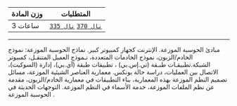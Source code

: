 | وزن المادة | المتطلبات |
|---|---|
| 3 ساعات | [`نال 370`](https://infosystems.blog/plan-study/course/IS-370) [`نال 335`](https://infosystems.blog/plan-study/course/IS-335) |

---

مبادئ الحوسبة الموزعة. الإنترنت كجهاز كمبيوتر كبير. نماذج الحوسبة الموزعة: نموذج الخادم/الزبون، نموذج الخادمات المتعددة،
نـموذج العميل المتنقـل، كمبيوتر الشبكة.تطبيقـات طبـقة (تي.إس.بي) ، تطبيقات طبقة (آي.بي)، إدارة (السوكيت)، الاتصال بين
العمليات، دراسة حالة يونكس. معمارية العناصر الشيئية الموزعة، مسائل تصميم النظم الموزعة بهذه المعمارية، بناء التطبيقات في
معمارية الخادم/الزبون، مقدمة عن نظم الملفات الموزعة، خدمة الأسماء في النظم الموزعة. التوجهات الحديثة في الحوسبة الموزعة
.
